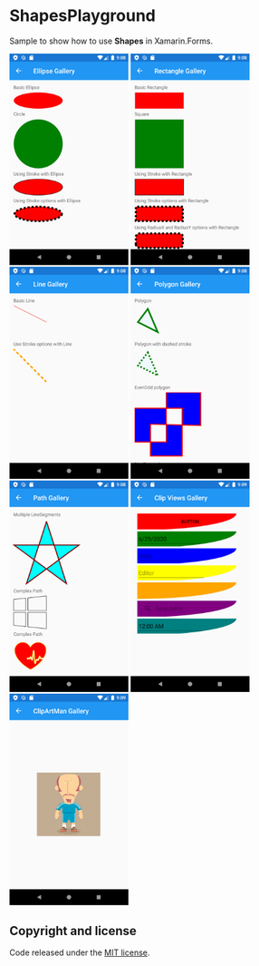 # ShapesPlayground

Sample to show how to use **Shapes** in Xamarin.Forms.

<img src="images/ellipse.png" Width="210" /> <img src="images/rectangle.png" Width="210" /> <img src="images/line.png" Width="210" /> <img src="images/polygon.png" Width="210" /> <img src="images/path.png" Width="210" /> <img src="images/clip.png" Width="210" /> <img src="images/sample.png" Width="210" />

## Copyright and license

Code released under the [MIT license](https://opensource.org/licenses/MIT).